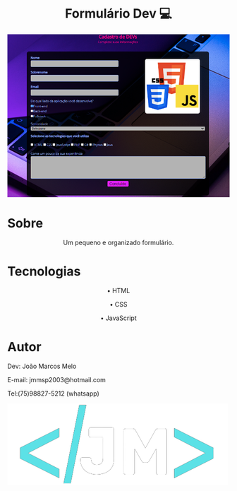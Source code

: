 <h1 align="center">Formulário Dev 💻</h1>
<img src="img/readme.png" alt="">

# Sobre

<p align="center">Um pequeno e organizado formulário.</p>

# Tecnologias

<p align="center">• HTML </p>
<p align="center">• CSS</p>
<p align="center">• JavaScript</p>

# Autor

<p align="center">
<p>Dev: João Marcos Melo</p>
<p>E-mail: jmmsp2003@hotmail.com</p>
<p>Tel:(75)98827-5212 (whatsapp)</p>
</p>

<img src="img\J.M-removebg-preview.png">
